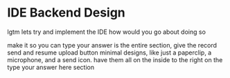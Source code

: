 # IDE Backend Design

lgtm lets try and implement the IDE how would you go about doing so 


make it so you can type your answer is the entire section, give the record send and resume upload button minimal designs, like just a paperclip, a microphone, and a send icon. have them all on the inside to the right on the type your answer here section
